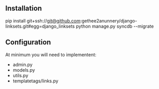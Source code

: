 ## Installation

pip install git+ssh://git@github.com:gethee2anunnery/django-linksets.git#egg=django_linksets
python manage.py syncdb --migrate


## Configuration


At minimum you will need to implementent:

* admin.py
* models.py
* utils.py
* templatetags/links.py



